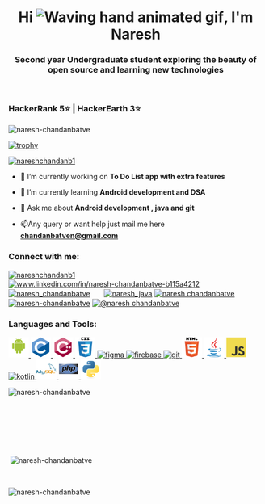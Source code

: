 <h1 align="center">Hi 
<img src="https://raw.githubusercontent.com/nixin72/nixin72/master/wave.gif" alt="Waving hand animated gif" height="40" width="40" />, I'm Naresh</h1>
<h3 align="center"> Second year Undergraduate student exploring the beauty of open source and learning new technologies</h3>
<br>
<h3 align="left">HackerRank 5⭐ | HackerEarth 3⭐</h3>

<p align="left"> <img src="https://komarev.com/ghpvc/?username=naresh-chandanbatve&label=Profile%20views&color=0e75b6&style=flat" alt="naresh-chandanbatve" /> </p>

[![trophy](https://github-profile-trophy.vercel.app/?username=ryo-ma&theme=algolia)](https://github.com/ryo-ma/github-profile-trophy)

<p align="left"> <a href="https://twitter.com/nareshchandanb1" target="blank"><img src="https://img.shields.io/twitter/follow/nareshchandanb1?logo=twitter&style=for-the-badge" alt="nareshchandanb1" /></a> </p>

- 🔭 I’m currently working on **To Do List app with extra features**

- 🌱 I’m currently learning **Android development and DSA**

- 💬 Ask me about **Android development , java and git**

- 📫Any query or want help just mail me here **chandanbatven@gmail.com**

<h3 align="left">Connect with me:</h3>
<p align="left">
<a href="https://twitter.com/nareshchandanb1" target="blank"><img align="center" src="https://raw.githubusercontent.com/rahuldkjain/github-profile-readme-generator/master/src/images/icons/Social/twitter.svg" alt="nareshchandanb1" height="30" width="40" /></a>
<a href="https://www.linkedin.com/in/naresh-chandanbatve/" target="blank"><img align="center" src="https://raw.githubusercontent.com/rahuldkjain/github-profile-readme-generator/master/src/images/icons/Social/linked-in-alt.svg" alt="www.linkedin.com/in/naresh-chandanbatve-b115a4212" height="30" width="40" /></a>
<a href="https://instagram.com/naresh_chandanbatve" target="blank"><img align="center" src="https://raw.githubusercontent.com/rahuldkjain/github-profile-readme-generator/master/src/images/icons/Social/instagram.svg" alt="naresh_chandanbatve" height="30" width="40" /></a> 
  &nbsp; &nbsp; &nbsp;
<a href="https://www.codechef.com/users/naresh_java" target="blank"><img align="center" src="https://cdn.codechef.com/sites/default/files/uploads/pictures/811b20a47eac52b10c90ab82e0628e21.png" alt="naresh_java" height="30" width="40" /></a>
<a href="https://www.hackerrank.com/naresh chandanbatve" target="blank"><img align="center" src="https://raw.githubusercontent.com/rahuldkjain/github-profile-readme-generator/master/src/images/icons/Social/hackerrank.svg" alt="naresh chandanbatve" height="30" width="40" /></a>
<a href="https://www.leetcode.com/naresh-chandanbatve" target="blank"><img align="center" src="https://raw.githubusercontent.com/rahuldkjain/github-profile-readme-generator/master/src/images/icons/Social/leet-code.svg" alt="naresh-chandanbatve" height="30" width="40" /></a>
<a href="https://www.hackerearth.com/@chandanbatven" target="blank"><img align="center" src="https://www.itvoice.in/wp-content/uploads/2021/08/HackerEarth-logo.png" alt="@naresh chandanbatve" height="30" width="40" /></a>
</p>

<h3 align="left">Languages and Tools:</h3>
<p align="left"> <a href="https://developer.android.com" target="_blank" rel="noreferrer"> <img src="https://raw.githubusercontent.com/devicons/devicon/master/icons/android/android-original-wordmark.svg" alt="android" width="40" height="40"/> </a> <a href="https://www.cprogramming.com/" target="_blank" rel="noreferrer"> <img src="https://raw.githubusercontent.com/devicons/devicon/master/icons/c/c-original.svg" alt="c" width="40" height="40"/> </a> <a href="https://www.w3schools.com/cpp/" target="_blank" rel="noreferrer"> <img src="https://raw.githubusercontent.com/devicons/devicon/master/icons/cplusplus/cplusplus-original.svg" alt="cplusplus" width="40" height="40"/> </a> <a href="https://www.w3schools.com/css/" target="_blank" rel="noreferrer"> <img src="https://raw.githubusercontent.com/devicons/devicon/master/icons/css3/css3-original-wordmark.svg" alt="css3" width="40" height="40"/> </a> <a href="https://www.figma.com/" target="_blank" rel="noreferrer"> <img src="https://www.vectorlogo.zone/logos/figma/figma-icon.svg" alt="figma" width="40" height="40"/> </a> <a href="https://firebase.google.com/" target="_blank" rel="noreferrer"> <img src="https://www.vectorlogo.zone/logos/firebase/firebase-icon.svg" alt="firebase" width="40" height="40"/> </a> <a href="https://git-scm.com/" target="_blank" rel="noreferrer"> <img src="https://www.vectorlogo.zone/logos/git-scm/git-scm-icon.svg" alt="git" width="40" height="40"/> </a> <a href="https://www.w3.org/html/" target="_blank" rel="noreferrer"> <img src="https://raw.githubusercontent.com/devicons/devicon/master/icons/html5/html5-original-wordmark.svg" alt="html5" width="40" height="40"/> </a> <a href="https://www.java.com" target="_blank" rel="noreferrer"> <img src="https://raw.githubusercontent.com/devicons/devicon/master/icons/java/java-original.svg" alt="java" width="40" height="40"/> </a> <a href="https://developer.mozilla.org/en-US/docs/Web/JavaScript" target="_blank" rel="noreferrer"> <img src="https://raw.githubusercontent.com/devicons/devicon/master/icons/javascript/javascript-original.svg" alt="javascript" width="40" height="40"/> </a> <a href="https://kotlinlang.org" target="_blank" rel="noreferrer"> <img src="https://www.vectorlogo.zone/logos/kotlinlang/kotlinlang-icon.svg" alt="kotlin" width="40" height="40"/> </a> <a href="https://www.mysql.com/" target="_blank" rel="noreferrer"> <img src="https://raw.githubusercontent.com/devicons/devicon/master/icons/mysql/mysql-original-wordmark.svg" alt="mysql" width="40" height="40"/> <a href="https://www.php.net" target="_blank" rel="noreferrer"> <img src="https://raw.githubusercontent.com/devicons/devicon/master/icons/php/php-original.svg" alt="php" width="40" height="40"/> </a></a> <a href="https://www.python.org" target="_blank" rel="noreferrer"> <img src="https://raw.githubusercontent.com/devicons/devicon/master/icons/python/python-original.svg" alt="python" width="40" height="40"/> </a> </p>

<p><img align="left" src="https://github-readme-stats.vercel.app/api/top-langs?username=naresh-chandanbatve&show_icons=true&locale=en&layout=compact&theme=algolia" alt="naresh-chandanbatve" /></p>
<br><br>
<br><br>
<br>
<br><br>
<p>&nbsp;<img align="center" src="https://github-readme-stats.vercel.app/api?username=naresh-chandanbatve&show_icons=true&locale=en&theme=algolia" alt="naresh-chandanbatve" /></p>
<br>
<p><img align="center" src="https://github-readme-streak-stats.herokuapp.com/?user=naresh-chandanbatve&theme=algolia" alt="naresh-chandanbatve" /></p>
